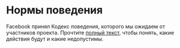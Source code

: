 # Нормы поведения

Facebook принял Кодекс поведения, которого мы ожидаем от участников проекта. Прочтите [полный текст](https://code.facebook.com/pages/876921332402685/open-source-code-of-conduct), чтобы понять, какие действия будут и какие недопустимы.
